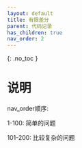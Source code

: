 ```yaml
---
layout: default
title: 有限差分
parent: 代码记录
has_children: true
nav_order: 2
---
```


{: .no_toc }

# 说明

nav_order顺序: 

1-100: 简单的问题

101-200: 比较复杂的问题


